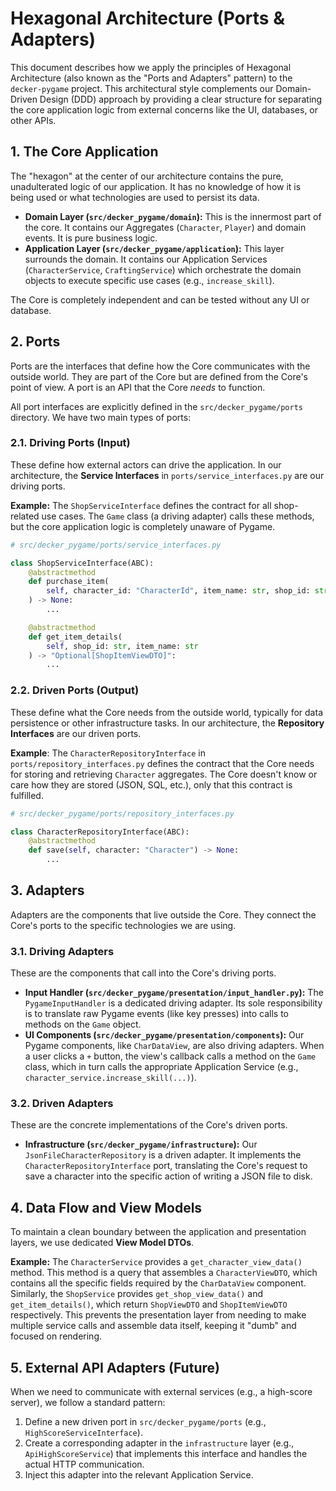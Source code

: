 # Hexagonal Architecture (Ports & Adapters)

This document describes how we apply the principles of Hexagonal Architecture (also known as the "Ports and Adapters" pattern) to the `decker-pygame` project. This architectural style complements our Domain-Driven Design (DDD) approach by providing a clear structure for separating the core application logic from external concerns like the UI, databases, or other APIs.

## 1. The Core Application

The "hexagon" at the center of our architecture contains the pure, unadulterated logic of our application. It has no knowledge of how it is being used or what technologies are used to persist its data.

-   **Domain Layer (`src/decker_pygame/domain`):** This is the innermost part of the core. It contains our Aggregates (`Character`, `Player`) and domain events. It is pure business logic.
-   **Application Layer (`src/decker_pygame/application`):** This layer surrounds the domain. It contains our Application Services (`CharacterService`, `CraftingService`) which orchestrate the domain objects to execute specific use cases (e.g., `increase_skill`).

The Core is completely independent and can be tested without any UI or database.

## 2. Ports

Ports are the interfaces that define how the Core communicates with the outside world. They are part of the Core but are defined from the Core's point of view. A port is an API that the Core *needs* to function.

All port interfaces are explicitly defined in the `src/decker_pygame/ports` directory.
We have two main types of ports:

### 2.1. Driving Ports (Input)

These define how external actors can drive the application. In our architecture, the **Service Interfaces** in `ports/service_interfaces.py` are our driving ports.

**Example:** The `ShopServiceInterface` defines the contract for all shop-related use cases. The `Game` class (a driving adapter) calls these methods, but the core application logic is completely unaware of Pygame.

```python
# src/decker_pygame/ports/service_interfaces.py

class ShopServiceInterface(ABC):
    @abstractmethod
    def purchase_item(
        self, character_id: "CharacterId", item_name: str, shop_id: str
    ) -> None:
        ...

    @abstractmethod
    def get_item_details(
        self, shop_id: str, item_name: str
    ) -> "Optional[ShopItemViewDTO]":
        ...
```

### 2.2. Driven Ports (Output)

These define what the Core needs from the outside world, typically for data persistence or other infrastructure tasks. In our architecture, the **Repository Interfaces** are our driven ports.

**Example**: The `CharacterRepositoryInterface` in `ports/repository_interfaces.py` defines the contract that the Core needs for storing and retrieving `Character` aggregates. The Core doesn't know or care how they are stored (JSON, SQL, etc.), only that this contract is fulfilled.

```python
# src/decker_pygame/ports/repository_interfaces.py

class CharacterRepositoryInterface(ABC):
    @abstractmethod
    def save(self, character: "Character") -> None:
        ...
```

## 3. Adapters

Adapters are the components that live outside the Core. They connect the Core's ports to the specific technologies we are using.

### 3.1. Driving Adapters

These are the components that call into the Core's driving ports.

-   **Input Handler (`src/decker_pygame/presentation/input_handler.py`):** The `PygameInputHandler` is a dedicated driving adapter. Its sole responsibility is to translate raw Pygame events (like key presses) into calls to methods on the `Game` object.
-   **UI Components (`src/decker_pygame/presentation/components`):** Our Pygame components, like `CharDataView`, are also driving adapters. When a user clicks a `+` button, the view's callback calls a method on the `Game` class, which in turn calls the appropriate Application Service (e.g., `character_service.increase_skill(...)`).

### 3.2. Driven Adapters

These are the concrete implementations of the Core's driven ports.

-   **Infrastructure (`src/decker_pygame/infrastructure`):** Our `JsonFileCharacterRepository` is a driven adapter. It implements the `CharacterRepositoryInterface` port, translating the Core's request to save a character into the specific action of writing a JSON file to disk.


## 4. Data Flow and View Models

To maintain a clean boundary between the application and presentation layers, we use dedicated **View Model DTOs**.

**Example:** The `CharacterService` provides a `get_character_view_data()` method. This method is a query that assembles a `CharacterViewDTO`, which contains all the specific fields required by the `CharDataView` component. Similarly, the `ShopService` provides `get_shop_view_data()` and `get_item_details()`, which return `ShopViewDTO` and `ShopItemViewDTO` respectively. This prevents the presentation layer from needing to make multiple service calls and assemble data itself, keeping it "dumb" and focused on rendering.

## 5. External API Adapters (Future)

When we need to communicate with external services (e.g., a high-score server), we follow a standard pattern:

1.  Define a new driven port in `src/decker_pygame/ports` (e.g., `HighScoreServiceInterface`).
2.  Create a corresponding adapter in the `infrastructure` layer (e.g., `ApiHighScoreService`) that implements this interface and handles the actual HTTP communication.
3.  Inject this adapter into the relevant Application Service.
